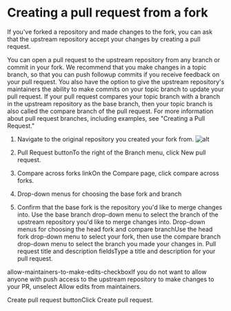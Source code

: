 # Creating a pull request from a fork
If you've forked a repository and made changes to the fork, you can ask that the upstream repository accept your changes by creating a pull request.

You can open a pull request to the upstream repository from any branch or commit in your fork. We recommend that you make changes in a topic branch, so that you can push followup commits if you receive feedback on your pull request. You also have the option to give the upstream repository's maintainers the ability to make commits on your topic branch to update your pull request. If your pull request compares your topic branch with a branch in the upstream repository as the base branch, then your topic branch is also called the compare branch of the pull request. For more information about pull request branches, including examples, see "Creating a Pull Request."

1. Navigate to the original repository you created your fork from.
![alt](https://help.github.com/assets/images/help/pull_requests/branch-dropdown.png)

1. Pull Request buttonTo the right of the Branch menu, click New pull request.

1. Compare across forks linkOn the Compare page, click compare across forks.

1. Drop-down menus for choosing the base fork and branch
1. Confirm that the base fork is the repository you'd like to merge changes into. Use the base branch drop-down menu to select the branch of the upstream repository you'd like to merge changes into.
Drop-down menus for choosing the head fork and compare branchUse the head fork drop-down menu to select your fork, then use the compare branch drop-down menu to select the branch you made your changes in.
Pull request title and description fieldsType a title and description for your pull request.

allow-maintainers-to-make-edits-checkboxIf you do not want to allow anyone with push access to the upstream repository to make changes to your PR, unselect Allow edits from maintainers.

Create pull request buttonClick Create pull request.
